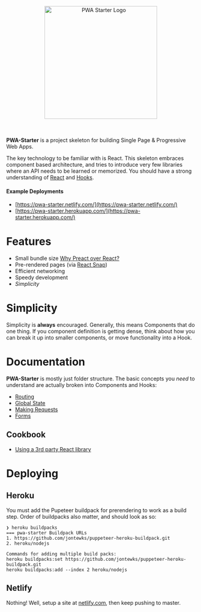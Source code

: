 <p align="center">
  <a href="#"><img src="https://i.imgur.com/kJ7g4WG.jpg" alt="PWA Starter Logo" width="300" /></a>
  <br />  <br />  <br />
</p>

**PWA-Starter** is a project skeleton for building Single Page & Progressive Web Apps.

The key technology to be familiar with is React. This skeleton embraces
component based architecture, and tries to introduce very few libraries
where an API needs to be learned or memorized. You should have a strong understanding of [React](https://reactjs.org/docs/thinking-in-react.html) and [Hooks](https://reactjs.org/docs/hooks-intro.html).

#### Example Deployments

- [https://pwa-starter.netlify.com/](https://pwa-starter.netlify.com/)
- [https://pwa-starter.herokuapp.com/](https://pwa-starter.herokuapp.com/)

Features
========

- Small bundle size [Why Preact over React?](https://gist.github.com/staydecent/9c43364c8f52e944fdb1100bcc4bae82)
- Pre-rendered pages (via [React Snap](https://github.com/stereobooster/react-snap))
- Efficient networking
- Speedy development
- *Simplicity*

Simplicity
==========

Simplicity is **always** encouraged. Generally, this means Components
that do one thing. If you component definition is getting dense, think about how you can break it up into smaller components, or move functionality into a Hook.

Documentation
=============

**PWA-Starter** is mostly just folder structure. The basic concepts you _need_ to understand are actually broken into Components and Hooks:

- [Routing](https://github.com/inputlogic/elements/tree/master/components/router)
- [Global State](https://github.com/inputlogic/elements/tree/master/components/use-mapped-state)
- [Making Requests](https://github.com/inputlogic/elements/tree/master/components/use-request)
- [Forms](https://github.com/inputlogic/elements/tree/master/components/form)

Cookbook
--------

- [Using a 3rd party React library](https://github.com/inputlogic/pwa-starter/wiki/Using-3rd-Party-React-Libraries-Via-%60preact-compat%60)


Deploying
=========

Heroku
------

You must add the Pupeteer buildpack for prerendering to work as a build step. Order of buildpacks also matter, and should look as so:

```fish
❯ heroku buildpacks
=== pwa-starter Buildpack URLs
1. https://github.com/jontewks/puppeteer-heroku-buildpack.git
2. heroku/nodejs

Commands for adding multiple build packs:
heroku buildpacks:set https://github.com/jontewks/puppeteer-heroku-buildpack.git
heroku buildpacks:add --index 2 heroku/nodejs
```

Netlify
-------

Nothing! Well, setup a site at [netlify.com](https://netlify.com), then keep pushing to master.
